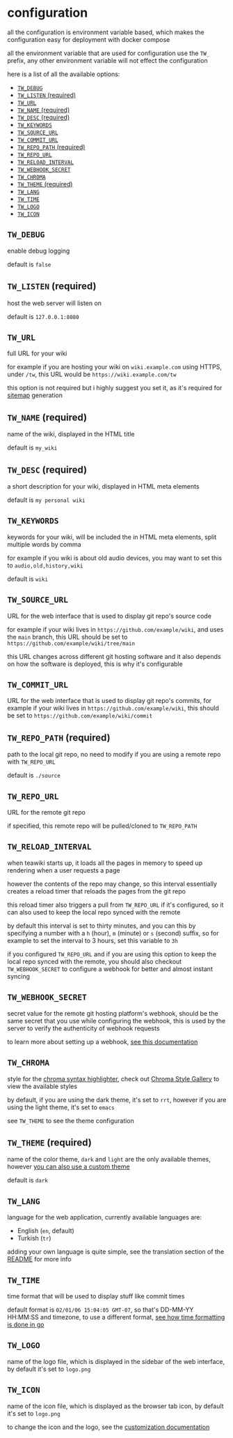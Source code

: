 # configuration

all the configuration is environment variable based, which makes the
configuration easy for deployment with docker compose

all the environment variable that are used for configuration use the `TW_`
prefix, any other environment variable will not effect the configuration

here is a list of all the available options:

- [`TW_DEBUG`](#tw_debug)
- [`TW_LISTEN` (required)](#tw_listen-required)
- [`TW_URL`](#tw_url)
- [`TW_NAME` (required)](#tw_name-required)
- [`TW_DESC` (required)](#tw_desc-required)
- [`TW_KEYWORDS`](#tw_keywords)
- [`TW_SOURCE_URL`](#tw_source_url)
- [`TW_COMMIT_URL`](#tw_commit_url)
- [`TW_REPO_PATH` (required)](#tw_repo_path-required)
- [`TW_REPO_URL`](#tw_repo_url)
- [`TW_RELOAD_INTERVAL`](#tw_reload_interval)
- [`TW_WEBHOOK_SECRET`](#tw_webhook_secret)
- [`TW_CHROMA`](#tw_chroma)
- [`TW_THEME` (required)](#tw_theme-required)
- [`TW_LANG`](#tw_lang)
- [`TW_TIME`](#tw_time)
- [`TW_LOGO`](#tw_logo)
- [`TW_ICON`](#tw_icon)

## `TW_DEBUG`

enable debug logging

default is `false`

## `TW_LISTEN` (required)

host the web server will listen on

default is `127.0.0.1:8080`

## `TW_URL`

full URL for your wiki

for example if you are hosting your wiki on `wiki.example.com` using HTTPS,
under `/tw`, this URL would be `https://wiki.example.com/tw`

this option is not required but i highly suggest you set it, as it's required
for [sitemap](https://www.sitemaps.org/) generation

## `TW_NAME` (required)

name of the wiki, displayed in the HTML title

default is `my_wiki`

## `TW_DESC` (required)

a short description for your wiki, displayed in HTML meta elements

default is `my personal wiki`

## `TW_KEYWORDS`

keywords for your wiki, will be included the in HTML meta elements, split
multiple words by comma

for example if you wiki is about old audio devices, you may want to set this to
`audio,old,history,wiki`

default is `wiki`

## `TW_SOURCE_URL`

URL for the web interface that is used to display git repo's source code

for example if your wiki lives in `https://github.com/example/wiki`, and uses
the `main` branch, this URL should be set to
`https://github.com/example/wiki/tree/main`

this URL changes across different git hosting software and it also depends on
how the software is deployed, this is why it's configurable

## `TW_COMMIT_URL`

URL for the web interface that is used to display git repo's commits, for
example if your wiki lives in `https://github.com/example/wiki`, this should be
set to `https://github.com/example/wiki/commit`

## `TW_REPO_PATH` (required)

path to the local git repo, no need to modify if you are using a remote repo
with `TW_REPO_URL`

default is `./source`

## `TW_REPO_URL`

URL for the remote git repo

if specified, this remote repo will be pulled/cloned to `TW_REPO_PATH`

## `TW_RELOAD_INTERVAL`

when teawiki starts up, it loads all the pages in memory to speed up rendering
when a user requests a page

however the contents of the repo may change, so this interval essentially
creates a reload timer that reloads the pages from the git repo

this reload timer also triggers a pull from `TW_REPO_URL` if it's configured, so
it can also used to keep the local repo synced with the remote

by default this interval is set to thirty minutes, and you can this by
specifying a number with a `h` (hour), `m` (minute) or `s` (second) suffix, so
for example to set the interval to 3 hours, set this variable to `3h`

if you configured `TW_REPO_URL` and if you are using this option to keep the
local repo synced with the remote, you should also checkout `TW_WEBHOOK_SECRET`
to configure a webhook for better and almost instant syncing

## `TW_WEBHOOK_SECRET`

secret value for the remote git hosting platform's webhook, should be the same
secret that you use while configuring the webhook, this is used by the server to
verify the authenticity of webhook requests

to learn more about setting up a webhook,
[see this documentation](/docs/webhook.md)

## `TW_CHROMA`

style for the [chroma syntax highlighter](https://github.com/alecthomas/chroma),
check out [Chroma Style Gallery](https://xyproto.github.io/splash/docs/) to view
the available styles

by default, if you are using the dark theme, it's set to `rrt`, however if you
are using the light theme, it's set to `emacs`

see `TW_THEME` to see the theme configuration

## `TW_THEME` (required)

name of the color theme, `dark` and `light` are the only available themes,
however [you can also use a custom theme](/docs/custom.md)

default is `dark`

## `TW_LANG`

language for the web application, currently available languages are:

- English (`en`, default)
- Turkish (`tr`)

adding your own language is quite simple, see the translation section of the
[README](/README.md) for more info

## `TW_TIME`

time format that will be used to display stuff like commit times

default format is `02/01/06 15:04:05 GMT-07`, so that's DD-MM-YY HH:MM:SS and
timezone, to use a different format,
[see how time formatting is done in go](https://go.dev/src/time/format.go)

## `TW_LOGO`

name of the logo file, which is displayed in the sidebar of the web interface,
by default it's set to `logo.png`

## `TW_ICON`

name of the icon file, which is displayed as the browser tab icon, by default
it's set to `logo.png`

to change the icon and the logo, see the
[customization documentation](/docs/custom.md)
